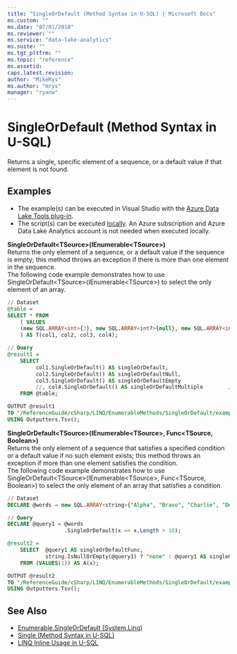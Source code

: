 ```yaml
---
title: "SingleOrDefault (Method Syntax in U-SQL) | Microsoft Docs"
ms.custom: ""
ms.date: "07/01/2018"
ms.reviewer: ""
ms.service: "data-lake-analytics"
ms.suite: ""
ms.tgt_pltfrm: ""
ms.topic: "reference"
ms.assetid: 
caps.latest.revision: 
author: "MikeRys"
ms.author: "mrys"
manager: "ryanw"
---
```


# SingleOrDefault (Method Syntax in U-SQL)
Returns a single, specific element of a sequence, or a default value if that element is not found.

## Examples
- The example(s) can be executed in Visual Studio with the [Azure Data Lake Tools plug-in](https://www.microsoft.com/download/details.aspx?id=49504).  
- The script(s) can be executed [locally](https://docs.microsoft.com/azure/data-lake-analytics/data-lake-analytics-data-lake-tools-local-run).  An Azure subscription and Azure Data Lake Analytics account is not needed when executed locally.


**SingleOrDefault\<TSource>(IEnumerable\<TSource>)**  
Returns the only element of a sequence, or a default value if the sequence is empty; this method throws an exception if there is more than one element in the sequence.  
The following code example demonstrates how to use SingleOrDefault\<TSource>(IEnumerable\<TSource>) to select the only element of an array.
```sql
// Dataset
@table = 
SELECT * FROM 
    ( VALUES
    (new SQL.ARRAY<int>{3}, new SQL.ARRAY<int?>{null}, new SQL.ARRAY<int>(), new SQL.ARRAY<int>{1, 2, 3, 4})
    ) AS T(col1, col2, col3, col4);

// Query
@result1 =
    SELECT 
         col1.SingleOrDefault() AS singleOrDefault,
         col2.SingleOrDefault() AS singleOrDefaultNull,
         col3.SingleOrDefault() AS singleOrDefaultEmpty           
         //, col4.SingleOrDefault() AS singleOrDefaultMultiple        // will error; InvalidOperationException
    FROM @table;

OUTPUT @result1
TO "/ReferenceGuide/cSharp/LINQ/EnumerableMethods/SingleOrDefault/example1.txt"
USING Outputters.Tsv();
```


**SingleOrDefault\<TSource>(IEnumerable\<TSource>, Func<TSource, Boolean>)**  
Returns the only element of a sequence that satisfies a specified condition or a default value if no such element exists; this method throws an exception if more than one element satisfies the condition.    
The following code example demonstrates how to use SingleOrDefault\<TSource>(IEnumerable\<TSource>, Func<TSource, Boolean>) to select the only element of an array that satisfies a condition.
```sql
// Dataset
DECLARE @words = new SQL.ARRAY<string>{"Alpha", "Bravo", "Charlie", "Delta", "Echo"};

// Query
DECLARE @query1 = @words
                  .SingleOrDefault(x => x.Length > 10);

@result2 =
    SELECT  @query1 AS singleOrDefaultFunc,
            string.IsNullOrEmpty(@query1) ? "none" : @query1 AS singleOrDefaultFunc_newDefault
    FROM (VALUES(1)) AS A(x);

OUTPUT @result2
TO "/ReferenceGuide/cSharp/LINQ/EnumerableMethods/SingleOrDefault/example2.txt"
USING Outputters.Tsv();
```

## See Also
* [Enumerable.SingleOrDefault (System.Linq)](https://docs.microsoft.com/dotnet/api/system.linq.enumerable.singleordefault)
* [Single (Method Syntax in U-SQL)](single-method-syntax-in-u-sql.md)
* [LINQ Inline Usage in U-SQL](linq-inline-usage-in-u-sql.md)